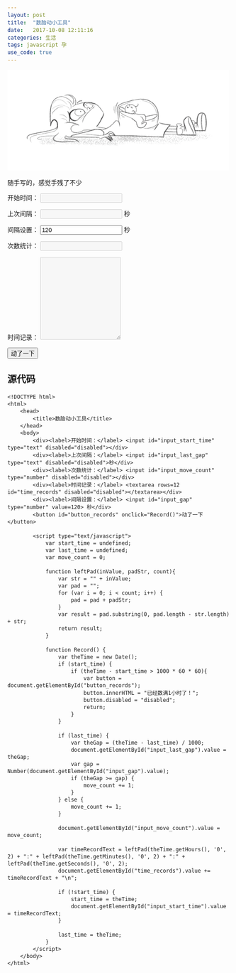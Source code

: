 ```yaml
---
layout: post
title:  "数胎动小工具"
date:   2017-10-08 12:11:16
categories: 生活
tags: javascript 孕
use_code: true
---
```

![](/img/moving.gif)

随手写的，感觉手残了不少

<!--more-->
<p>
    <label for="input_start_time">开始时间：</label>
    <input id="input_start_time" type="text" disabled="disabled">
</p>
<p>
    <label for="input_last_gap">上次间隔：</label>
    <input id="input_last_gap" type="text" disabled="disabled">
    秒
</p>
<p>
    <label for="input_gap">间隔设置：</label>
    <input id="input_gap" type="number" value="120">
    秒
</p>
<p>
    <label for="input_move_count">次数统计：</label>
    <input id="input_move_count" type="number" disabled="disabled">
</p>
<p>
    <label for="time_records">时间记录：</label>
    <textarea id="time_records" rows="12" disabled="disabled"></textarea>
</p>
<button id="button_records" onclick="Record()">动了一下</button>

<script type="text/javascript">
var start_time = undefined;
var last_time = undefined;
var move_count = 0;
  
function leftPad(inValue, padStr, count) {
var str = "" + inValue;
var pad = "";
for (var i = 0; i < count; i++) {
pad = pad + padStr;
}
    
var result = pad.substring(0, pad.length - str.length) + str;
return result;
}
 
function Record() {
var theTime = new Date();
if (start_time) {
if (theTime - start_time > 1000 * 60 * 60) {
var button = document.getElementById("button_records");
button.innerHTML = "已经数满1小时了！";
button.disabled = "disabled";
return;
}
}
  
if (last_time) {
var theGap = (theTime - last_time) / 1000;
document.getElementById("input_last_gap").value = theGap;
var gap = Number(document.getElementById("input_gap").value);
if (theGap >= gap) {
move_count += 1;
}
} else {
move_count += 1;
}
  
document.getElementById("input_move_count").value = move_count;
  
var timeRecordText = leftPad(theTime.getHours(), '0', 2) + ":" + leftPad(theTime.getMinutes(), '0', 2) + ":" + leftPad(theTime.getSeconds(), '0', 2);
document.getElementById("time_records").value += timeRecordText + "\n";
  
if (!start_time) {
start_time = theTime;
document.getElementById("input_start_time").value = timeRecordText;
}
  
last_time = theTime;
}
</script>


## 源代码
    <!DOCTYPE html>
    <html>
        <head>
            <title>数胎动小工具</title>
        </head>
        <body>
            <div><label>开始时间：</label> <input id="input_start_time" type="text" disabled="disabled"></div>
            <div><label>上次间隔：</label> <input id="input_last_gap" type="text" disabled="disabled">秒</div>
            <div><label>次数统计：</label> <input id="input_move_count" type="number" disabled="disabled"></div>
            <div><label>时间记录：</label> <textarea rows=12 id="time_records" disabled="disabled"></textarea></div>
            <div><label>间隔设置：</label> <input id="input_gap" type="number" value=120> 秒</div>
            <button id="button_records" onclick="Record()">动了一下</button>

            <script type="text/javascript">
                var start_time = undefined;
                var last_time = undefined;
                var move_count = 0;

                function leftPad(inValue, padStr, count){
                    var str = "" + inValue;
                    var pad = "";
                    for (var i = 0; i < count; i++) {
                        pad = pad + padStr;
                    }
                    var result = pad.substring(0, pad.length - str.length) + str;
                    return result;
                }

                function Record() {
                    var theTime = new Date();
                    if (start_time) {
                        if (theTime - start_time > 1000 * 60 * 60){
                            var button = document.getElementById("button_records");
                            button.innerHTML = "已经数满1小时了！";
                            button.disabled = "disabled";
                            return;
                        }
                    }

                    if (last_time) {
                        var theGap = (theTime - last_time) / 1000;
                        document.getElementById("input_last_gap").value = theGap;
                        var gap = Number(document.getElementById("input_gap").value);
                        if (theGap >= gap) {
                            move_count += 1;
                        }
                    } else {
                        move_count += 1;
                    }

                    document.getElementById("input_move_count").value = move_count;

                    var timeRecordText = leftPad(theTime.getHours(), '0', 2) + ":" + leftPad(theTime.getMinutes(), '0', 2) + ":" + leftPad(theTime.getSeconds(), '0', 2);
                    document.getElementById("time_records").value += timeRecordText + "\n";

                    if (!start_time) {
                        start_time = theTime;
                        document.getElementById("input_start_time").value = timeRecordText;
                    }

                    last_time = theTime;
                }
            </script>
        </body>
    </html>
